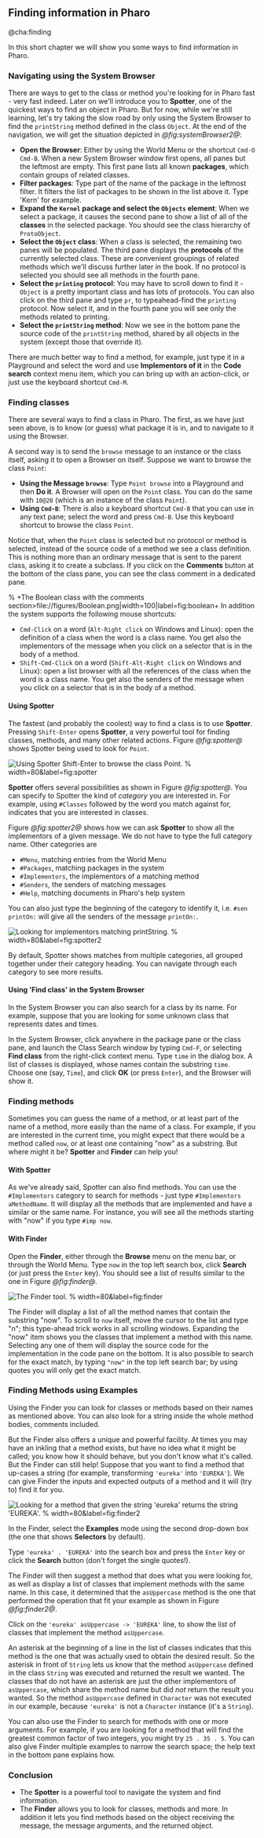 ## Finding information in Pharo@cha:findingIn this short chapter we will show you some ways to find information in Pharo.### Navigating using the System BrowserThere are ways to get to the class or method you're looking for in Pharo fast - very fast indeed. Later on we'll introduce you to **Spotter**, one of the quickest ways to find an object in Pharo. But for now, while we're still learning, let's try taking the slow road by only using the System Browser to find the `printString` method defined in the class `Object`. At the end of the navigation, we will get the situation depicted in *@fig:systemBrowser2@*:- **Open the Browser**: Either by using the World Menu or the shortcut `Cmd-O Cmd-B`. When a new System Browser window first opens, all panes but the leftmost are empty. This first pane lists all known **packages**, which contain groups of related classes.- **Filter packages**: Type part of the name of the package in the leftmost filter. It filters the list of packages to be shown in the list above it. Type 'Kern' for example.- **Expand the `Kernel` package and select the `Objects` element**: When we select a package, it causes the second pane to show a list of all of the **classes** in the selected package. You should see the class hierarchy of `ProtoObject`.- **Select the `Object` class**: When a class is selected, the remaining two panes will be populated. The third pane displays the **protocols** of the currently selected class. These are convenient groupings of related methods which we'll discuss further later in the book. If no protocol is selected you should see all methods in the fourth pane.- **Select the `printing` protocol**: You may have to scroll down to find it - `Object` is a pretty important class and has lots of protocols. You can also click on the third pane and type `pr`, to typeahead-find the `printing` protocol. Now select it, and in the fourth pane you will see only the methods related to printing.- **Select the `printString` method**: Now we see in the bottom pane the source code of the `printString` method, shared by all objects in the system (except those that override it).There are much better way to find a method, for example, just type it in a Playground and select the word and use **Implementors of it** in the **Code search** context menu item, which you can bring up with an action-click, or just use the keyboard shortcut `Cmd-M`.### Finding classesThere are several ways to find a class in Pharo. The first, as we have just seen above, is to know (or guess) what package it is in, and to navigate to it using the Browser.A second way is to send the `browse` message to an instance or the class itself, asking it to open a Browser on itself. Suppose we want to browse the class `Point`:- **Using the Message `browse`**: Type `Point browse` into a Playground and then **Do it**. A Browser will open on the `Point` class. You can do the same with `10@20` (which is an instance of the class `Point`).- **Using `Cmd-B`**: There is also a keyboard shortcut `Cmd-B` that you can use in any text pane; select the word and press `Cmd-B`. Use this keyboard shortcut to browse the class `Point`.Notice that, when the `Point` class is selected but no protocol or method is selected, instead of the source code of a method we see a class definition. This is nothing more than an ordinary message that is sent to the parent class, asking it to create a subclass. If you click on the **Comments** button at the bottom of the class pane, you can see the class comment in a dedicated pane.% +The Boolean class with the comments section>file://figures/Boolean.png|width=100|label=fig:boolean+In addition the system supports the following mouse shortcuts:- `Cmd-Click` on a word (`Alt-Right click` on Windows and Linux): open the definition of a class when the word is a class name. You get also the implementors of the message when you click on a selector that is in the body of a method.- `Shift-Cmd-Click` on a word (`Shift-Alt-Right click` on Windows and Linux): open a list browser with all the references of the class when the word is a class name. You get also the senders of the message when you click on a selector that is in the body of a method.#### Using SpotterThe fastest (and probably the coolest) way to find a class is to use **Spotter**. Pressing `Shift-Enter` opens **Spotter**, a very powerful tool for finding classes, methods, and many other related actions. Figure *@fig:spotter@* shows Spotter being used to look for `Point`.![Using Spotter `Shift-Enter` to browse the class `Point`. % width=80&label=fig:spotter](figures/spotter.png)**Spotter** offers several possibilities as shown in Figure *@fig:spotter@*. You can specify to Spotter the kind of _category_ you are interested in. For example, using `#Classes` followed by the word you match against for, indicates that you are interested in classes.Figure *@fig:spotter2@* shows how we can ask **Spotter** to show all the implementors of a given message. We do not have to type the full category name. Other categories are- `#Menu`, matching entries from the World Menu- `#Packages`, matching packages in the system- `#Implementors`, the implementors of a matching method- `#Senders`, the senders of matching messages- `#Help`, matching documents in Pharo's help systemYou can also just type the beginning of the category to identify it, i.e. `#sen printOn:` will give all the senders of the message `printOn:`.![Looking for implementors matching `printString`. % width=80&label=fig:spotter2](figures/Spotter2.png)By default, Spotter shows matches from multiple categories, all grouped together under their category heading. You can navigate through each category to see more results.#### Using 'Find class' in the System BrowserIn the System Browser you can also search for a class by its name. For example, suppose that you are looking for some unknown class that represents dates and times.In the System Browser, click anywhere in the package pane or the class pane, and launch the Class Search window by typing `Cmd-F`, or selecting **Find class** from the right-click context menu. Type `time` in the dialog box. A list of classes is displayed, whose names contain the substring `time`. Choose one (say, `Time`), and click **OK** (or press `Enter`), and the Browser will show it.### Finding methodsSometimes you can guess the name of a method, or at least part of the name of a method, more easily than the name of a class. For example, if you are interested in the current time, you might expect that there would be a method called `now`, or at least one containing "now" as a substring. But where might it be? **Spotter** and **Finder** can help you!#### With SpotterAs we've already said, Spotter can also find methods. You can use the `#Implementors` category to search for methods - just type `#Implementors aMethodName`. It will display all the methods that are implemented and have a similar or the same name. For instance, you will see all the methods starting with "now" if you type `#imp now`.#### With FinderOpen the **Finder**, either through the **Browse** menu on the menu bar, or through the World Menu. Type `now` in the top left search box, click **Search** (or just press the `Enter` key). You should see a list of results similar to the one in Figure *@fig:finder@*.![The Finder tool. % width=80&label=fig:finder](figures/finder.png)The Finder will display a list of all the method names that contain the substring "now". To scroll to `now` itself, move the cursor to the list and type "n"; this type-ahead trick works in all scrolling windows. Expanding the "now" item shows you the classes that implement a method with this name. Selecting any one of them will display the source code for the implementation in the code pane on the bottom. It is also possible to search for the exact match, by typing `"now"` in the top left search bar; by using quotes you will only get the exact match. ### Finding Methods using ExamplesUsing the Finder you can look for classes or methods based on their names as mentioned above. You can also look for a string inside the whole method bodies, comments included. But the Finder also offers a unique and powerful facility. At times you may have an inkling that a method exists, but have no idea what it might be called; you know how it should behave, but you don't know what it's called. But the Finder can still help! Suppose that you want to find a method that up-cases a string (for example, transforming `'eureka'` into `'EUREKA'`). We can give Finder the inputs and expected outputs of a method and it will (try to) find it for you.![Looking for a method that given the string `'eureka'` returns the string `'EUREKA'`. % width=80&label=fig:finder2](figures/FinderEureka.png)In the Finder, select the **Examples** mode using the second drop-down box (the one that shows **Selectors** by default).Type `'eureka' . 'EUREKA'` into the search box and press the `Enter` key or click the **Search** button (don't forget the single quotes!).The Finder will then suggest a method that does what you were looking for, as well as display a list of classes that implement methods with the same name. In this case, it determined that the `asUppercase` method is the one that performed the operation that fit your example as shown in Figure *@fig:finder2@*.Click on the `'eureka' asUppercase -> 'EUREKA'` line, to show the list of classes that implement the method `asUppercase`.An asterisk at the beginning of a line in the list of classes indicates that this method is the one that was actually used to obtain the desired result. So the asterisk in front of `String` lets us know that the method `asUppercase` defined in the class `String` was executed and returned the result we wanted. The classes that do not have an asterisk are just the other implementors of `asUppercase`, which share the method name but did _not_ return the result you wanted. So the method `asUppercase` defined in `Character` was not executed in our example, because `'eureka'` is not a `Character` instance (it's a `String`).You can also use the Finder to search for methods with one or more arguments. For example, if you are looking for a method that will find the greatest common factor of two integers, you might try `25 . 35 . 5`. You can also give Finder multiple examples to narrow the search space; the help text in the bottom pane explains how.### Conclusion- The **Spotter** is a powerful tool to navigate the system and find information.- The **Finder** allows you to look for classes, methods and more. In addition it lets you find methods based on the object receiving the message, the message arguments, and the returned object.